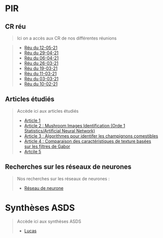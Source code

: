 # PIR

## CR réu

> Ici on a accès aux CR de nos différentes réunions
<!-- new reu -->
> - [Réu du 12-05-21](/CR_reu/210512.md)  
> - [Réu du 29-04-21](/CR_reu/210429.md)  
> - [Réu du 06-04-21](/CR_reu/210406.md)  
> - [Réu du 26-03-21](/CR_reu/210326.md)  
> - [Réu du 19-03-21](/CR_reu/210319.md)  
> - [Réu du 11-03-21](/CR_reu/210311.md)  
> - [Réu du 03-03-21](/CR_reu/210303.md)
> - [Réu du 10-02-21](/CR_reu/210210.md)

## Articles étudiés

> Accède ici aux articles étudiés
> - [Article 1](/articles/article1/README.md)
> - [Article 2 : Mushroom Images Identification (Orde 1 Statistics/Artificial Neural Network)](/articles/article2/README.md)
> - [Article 3 : Algorithmes pour identifer les champignons comestibles](/articles/article3/README.md)
> - [Article 4 : Comparaison des caractéristiques de texture basées sur les filtres de Gabor](/articles/article4/README.md) 
> - [Artcile 5](/articles/article5/README.md)

## Recherches sur les réseaux de neurones

> Nos recherches sur les réseaux de neurones :
>
> - [Réseau de neurone](/reseau_de_neurone/README.md)

# Synthèses ASDS

> Accède ici aux synthèses ASDS
>
> - [Lucas](synthese_asds/lucas/README.md)

